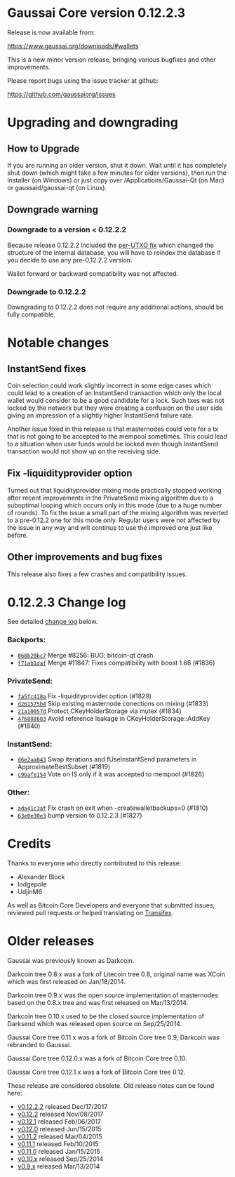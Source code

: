 Gaussai Core version 0.12.2.3
==========================

Release is now available from:

  <https://www.gaussai.org/downloads/#wallets>

This is a new minor version release, bringing various bugfixes and other
improvements.

Please report bugs using the issue tracker at github:

  <https://github.com/gaussaiorg/issues>


Upgrading and downgrading
=========================

How to Upgrade
--------------

If you are running an older version, shut it down. Wait until it has completely
shut down (which might take a few minutes for older versions), then run the
installer (on Windows) or just copy over /Applications/Gaussai-Qt (on Mac) or
gaussaid/gaussai-qt (on Linux).

Downgrade warning
-----------------

### Downgrade to a version < 0.12.2.2

Because release 0.12.2.2 included the [per-UTXO fix](release-notes/gaussai/release-notes-0.12.2.2.md#per-utxo-fix)
which changed the structure of the internal database, you will have to reindex
the database if you decide to use any pre-0.12.2.2 version.

Wallet forward or backward compatibility was not affected.

### Downgrade to 0.12.2.2

Downgrading to 0.12.2.2 does not require any additional actions, should be
fully compatible.

Notable changes
===============

InstantSend fixes
-----------------

Coin selection could work slightly incorrect in some edge cases which could
lead to a creation of an InstantSend transaction which only the local wallet
would consider to be a good candidate for a lock. Such txes was not locked by
the network but they were creating a confusion on the user side giving an
impression of a slightly higher InstantSend failure rate.

Another issue fixed in this release is that masternodes could vote for a tx
that is not going to be accepted to the mempool sometimes. This could lead to
a situation when user funds would be locked even though InstantSend transaction
would not show up on the receiving side.

Fix -liquidityprovider option
-----------------------------

Turned out that liquidityprovider mixing mode practically stopped working after
recent improvements in the PrivateSend mixing algorithm due to a suboptimal
looping which occurs only in this mode (due to a huge number of rounds). To fix
the issue a small part of the mixing algorithm was reverted to a pre-0.12.2 one
for this mode only. Regular users were not affected by the issue in any way and
will continue to use the improved one just like before.

Other improvements and bug fixes
--------------------------------

This release also fixes a few crashes and compatibility issues.


0.12.2.3 Change log
===================

See detailed [change log](https://github.com/gaussaiorg/compare/v0.12.2.2...gaussaipay:v0.12.2.3) below.

### Backports:
- [`068b20bc7`](https://github.com/gaussaiorg/commit/068b20bc7) Merge #8256: BUG: bitcoin-qt crash
- [`f71ab1daf`](https://github.com/gaussaiorg/commit/f71ab1daf) Merge #11847: Fixes compatibility with boost 1.66 (#1836)

### PrivateSend:
- [`fa5fc418a`](https://github.com/gaussaiorg/commit/fa5fc418a) Fix -liquidityprovider option (#1829)
- [`d261575b4`](https://github.com/gaussaiorg/commit/d261575b4) Skip existing masternode conections on mixing (#1833)
- [`21a10057d`](https://github.com/gaussaiorg/commit/21a10057d) Protect CKeyHolderStorage via mutex (#1834)
- [`476888683`](https://github.com/gaussaiorg/commit/476888683) Avoid reference leakage in CKeyHolderStorage::AddKey (#1840)

### InstantSend:
- [`d6e2aa843`](https://github.com/gaussaiorg/commit/d6e2aa843) Swap iterations and fUseInstantSend parameters in ApproximateBestSubset (#1819)
- [`c9bafe154`](https://github.com/gaussaiorg/commit/c9bafe154) Vote on IS only if it was accepted to mempool (#1826)

### Other:
- [`ada41c3af`](https://github.com/gaussaiorg/commit/ada41c3af) Fix crash on exit when -createwalletbackups=0 (#1810)
- [`63e0e30e3`](https://github.com/gaussaiorg/commit/63e0e30e3) bump version to 0.12.2.3 (#1827)

Credits
=======

Thanks to everyone who directly contributed to this release:

- Alexander Block
- lodgepole
- UdjinM6

As well as Bitcoin Core Developers and everyone that submitted issues,
reviewed pull requests or helped translating on
[Transifex](https://www.transifex.com/projects/p/gaussai/).


Older releases
==============

Gaussai was previously known as Darkcoin.

Darkcoin tree 0.8.x was a fork of Litecoin tree 0.8, original name was XCoin
which was first released on Jan/18/2014.

Darkcoin tree 0.9.x was the open source implementation of masternodes based on
the 0.8.x tree and was first released on Mar/13/2014.

Darkcoin tree 0.10.x used to be the closed source implementation of Darksend
which was released open source on Sep/25/2014.

Gaussai Core tree 0.11.x was a fork of Bitcoin Core tree 0.9,
Darkcoin was rebranded to Gaussai.

Gaussai Core tree 0.12.0.x was a fork of Bitcoin Core tree 0.10.

Gaussai Core tree 0.12.1.x was a fork of Bitcoin Core tree 0.12.

These release are considered obsolete. Old release notes can be found here:

- [v0.12.2.2](release-notes/gaussai/release-notes-0.12.2.2.md) released Dec/17/2017
- [v0.12.2](release-notes/gaussai/release-notes-0.12.2.md) released Nov/08/2017
- [v0.12.1](release-notes/gaussai/release-notes-0.12.1.md) released Feb/06/2017
- [v0.12.0](release-notes/gaussai/release-notes-0.12.0.md) released Jun/15/2015
- [v0.11.2](release-notes/gaussai/release-notes-0.11.2.md) released Mar/04/2015
- [v0.11.1](release-notes/gaussai/release-notes-0.11.1.md) released Feb/10/2015
- [v0.11.0](release-notes/gaussai/release-notes-0.11.0.md) released Jan/15/2015
- [v0.10.x](release-notes/gaussai/release-notes-0.10.0.md) released Sep/25/2014
- [v0.9.x](release-notes/gaussai/release-notes-0.9.0.md) released Mar/13/2014

